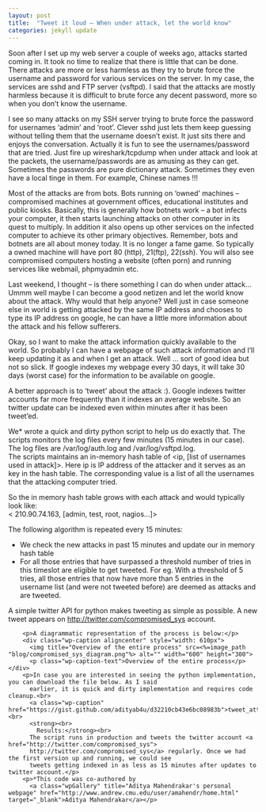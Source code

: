 ```yaml
---
layout: post
title:  "Tweet it loud – When under attack, let the world know"
categories: jekyll update
---
```


<div class="content" style="margin-top: 15px;">
        <p>Soon after I set up my web server a couple of weeks ago, attacks started coming in. It took no time to
          realize that there is little that can be done. There attacks are more or less harmless as they try to brute
          force the username and password for various services on the server. In my case, the services are sshd and FTP
          server (vsftpd). I said that the attacks are mostly harmless because it is difficult to brute force any
          decent password, more so when you don’t know the username.</p>
        <p>I see so many attacks on my SSH server trying to brute force the password for usernames ‘admin’ and ‘root’.
          Clever sshd just lets them keep guessing without telling them that the username doesn’t exist. It just sits
          there and enjoys the conversation. Actually it is fun to see the usernames/password that are tried. Just fire
          up wireshark/tcpdump when under attack and look at the packets, the username/passwords are as amusing as they
          can get. Sometimes the passwords are pure dictionary attack. Sometimes they even have a local tinge in them.
          For example, Chinese names !!!</p>
        <p>Most of the attacks are from bots. Bots running on ‘owned’ machines – compromised machines at government
          offices, educational institutes and public kiosks. Basically, this is generally how botnets work – a bot
          infects your computer, it then starts launching attacks on other computer in its quest to multiply. In
          addition it also opens up other services on the infected computer to achieve its other primary objectives.
          Remember, bots and botnets are all about money today. It is no longer a fame game. So typically a owned
          machine will have port 80 (http), 21(ftp), 22(ssh). You will also see compromised computers hosting a website
          (often porn) and running services like webmail, phpmyadmin etc.</p>
        <p>Last weekend, I thought – is there something I can do when under attack… Ummm well maybe I can become a good
          netizen and let the world know about the attack. Why would that help anyone? Well just in case someone else in
          world is getting attacked by the same IP address and chooses to type its IP address on google, he can have a
          little more information about the attack and his fellow sufferers.</p>
        <p>Okay, so I want to make the attack information quickly available to the world. So probably I can have a
          webpage of such attack information and I’ll keep updating it as and when I get an attack. Well … sort of good
          idea but not so slick. If google indexes my webpage every 30 days, it will take 30 days (worst case) for the
          information to be available on google.</p>
        <p>A better approach is to ‘tweet’ about the attack :).
          Google indexes twitter accounts far more frequently than it indexes an average website. So an twitter update
          can be indexed even within minutes after it has been tweet’ed.</p>
        <p>We* wrote a quick and dirty python script to help us do exactly that. The scripts monitors the log files
          every few minutes (15 minutes in our case). The log files are /var/log/auth.log and /var/log/vsftpd.log.<br>
          The scripts maintains an in-memory hash table of &lt;ip, [list of usernames used in attack]&gt;. Here ip is
          IP address of the attacker and it serves as an key in the hash table. The corresponding value is a list of
          all the usernames that the attacking computer tried.</p>
        <p>So the in memory hash table grows with each attack and would typically look like:<br>
          &lt; 210.90.74.163, [admin, test, root, nagios…]&gt;</p>
        <p>The following algorithm is repeated every 15 minutes:</p>
        <ul>
          <li>We check the new attacks in past 15 minutes and update our in memory hash table</li>
          <li>For all those entries that have surpassed a threshold number of tries in this timeslot are eligible to get
            tweeted. For eg. With a threshold of 5 tries, all those entries that now have more than 5 entries in the
            username list (and were not tweeted before) are deemed as attacks and are tweeted.</li>
        </ul>
          A simple twitter API for python makes tweeting as simple as possible.
          A new tweet appears on <a href="http://twitter.com/compromised_sys">http://twitter.com/compromised_sys</a>
            account.

        <p>A diagrammatic representation of the process is below:</p>
        <div class="wp-caption aligncenter" style="width: 610px">
          <img title="Overview of the entire process" src=<%=image_path "blog/compromised_sys_diagram.png"%> alt="" width="600" height="300">
          <p class="wp-caption-text">Overview of the entire process</p></div>
        <p>In case you are interested in seeing the python implementation, you can download the file below. As I said
          earlier, it is quick and dirty implementation and requires code cleanup.<br>
          <a class="wp-caption" href="https://gist.github.com/adityab4u/d32210cb43e6bc08983b">tweet_attacks.py</a><br>
          <strong><br>
            Results:</strong><br>
          The script runs in production and tweets the twitter account <a href="http://twitter.com/compromised_sys">
          http://twitter.com/compromised_sys</a> regularly. Once we had the first version up and running, we could see
          tweets getting indexed in as less as 15 minutes after updates to twitter account.</p>
        <p>*This code was co-authored by
          <a class="wpGallery" title="Aditya Mahendrakar's personal webpage" href="http://www.andrew.cmu.edu/user/amahendr/home.html" target="_blank">Aditya Mahendrakar</a></p>

  </div> <!-- content div -->
